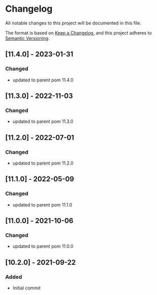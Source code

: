 # Changelog
All notable changes to this project will be documented in this file.

The format is based on [Keep a Changelog](https://keepachangelog.com/en/1.0.0/),
and this project adheres to [Semantic Versioning](https://semver.org/spec/v2.0.0.html).

## [11.4.0] - 2023-01-31
### Changed
- updated to parent pom 11.4.0

## [11.3.0] - 2022-11-03
### Changed
- updated to parent pom 11.3.0

## [11.2.0] - 2022-07-01
### Changed
- updated to parent pom 11.2.0

## [11.1.0] - 2022-05-09
### Changed
- updated to parent pom 11.1.0

## [11.0.0] - 2021-10-06
### Changed
- updated to parent pom 11.0.0

## [10.2.0] - 2021-09-22
### Added
- Initial commit

